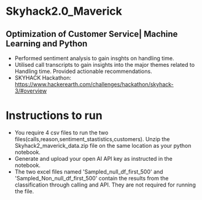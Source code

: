 # Skyhack2.0_Maverick
## Optimization of Customer Service| Machine Learning and Python
- Performed sentiment analysis to gain insghts on handling time.
- Utilised call transcripts to gain insights into the major themes related to Handling time. Provided actionable recommendations.
- SKYHACK Hackathon: https://www.hackerearth.com/challenges/hackathon/skyhack-3/#overview
# Instructions to run
- You require 4 csv files to run the two files(calls,reason,sentiment_stastistics,customers). Unzip the Skyhack2_maverick_data.zip file on the same location as your python notebook.
- Generate and upload your open AI API key as instructed in the notebook.
- The two excel files named 'Sampled_null_df_first_500' and 'Sampled_Non_null_df_first_500' contain the results from the classification through calling and API. They are not required for running the file.
